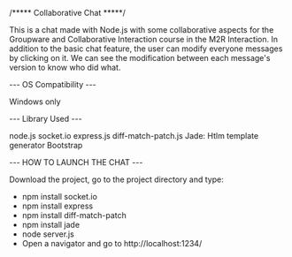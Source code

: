 /***** Collaborative Chat *****/

This is a chat made with Node.js with some collaborative aspects for the Groupware and Collaborative Interaction course in the M2R Interaction. In addition to the basic chat feature, the user can modify everyone messages by clicking on it. We can see the modification between each message's version to know who did what.

--- OS Compatibility ---

Windows only

--- Library Used ---

node.js
socket.io
express.js
diff-match-patch.js
Jade: Htlm template generator
Bootstrap

--- HOW TO LAUNCH THE CHAT ---

Download the project, go to the project directory and type:
- npm install socket.io
- npm install express
- npm install diff-match-patch
- npm install jade
- node server.js
- Open a navigator and go to http://localhost:1234/
